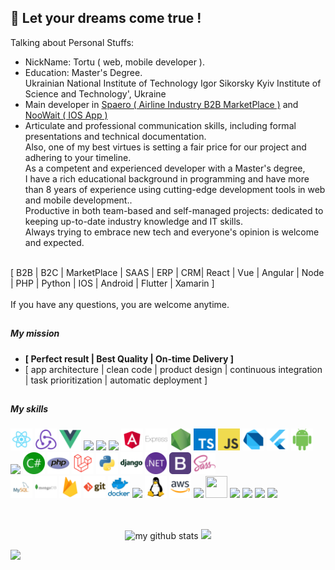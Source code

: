 ## 👋 Let your dreams come true !



Talking about Personal Stuffs:

- NickName: Tortu ( web, mobile developer ).<br>
- Education: Master's Degree.<br>
Ukrainian National Institute of Technology Igor Sikorsky Kyiv Institute of Science and Technology', Ukraine
- Main developer in [Spaero ( Airline Industry B2B MarketPlace )](http://spaero.co.uk) and [NooWait ( IOS App )](https://apps.apple.com/us/app/id1523989282)
- Articulate and professional communication skills, including formal presentations and technical documentation.<br>
Also, one of my best virtues is setting a fair price for our project and adhering to your timeline. <br>
As a competent and experienced developer with a Master's degree, <br>
I have a rich educational background in programming and have more than 8 years of experience using cutting-edge development tools in web and mobile development..<br>
Productive in both team-based and self-managed projects: dedicated to keeping up-to-date industry knowledge and IT skills.<br>
Always trying to embrace new tech and everyone's opinion is welcome and expected. <br><br>

[ B2B | B2C | MarketPlace | SAAS | ERP | CRM| React | Vue | Angular | Node | PHP | Python | IOS | Android | Flutter | Xamarin ]<br><br>
If you have any questions, you are welcome anytime.

##
##### My mission
- **[ Perfect result | Best Quality |  On-time Delivery ]**
- [ app architecture | clean code | product design | continuous integration | task prioritization | automatic deployment ]

##
##### My skills

<code><img height="35" src="https://raw.githubusercontent.com/github/explore/80688e429a7d4ef2fca1e82350fe8e3517d3494d/topics/react/react.png"></code>
<code><img height="35" src="https://raw.githubusercontent.com/github/explore/80688e429a7d4ef2fca1e82350fe8e3517d3494d/topics/redux/redux.png"></code>
<code><img height="35" src="https://raw.githubusercontent.com/github/explore/80688e429a7d4ef2fca1e82350fe8e3517d3494d/topics/vue/vue.png"></code>
<code><img height="35" src="https://www.andre-abt.com/content/1-home/vuex.svg"></code>
<code><img height="35" src="https://bestofjs.org/logos/vuetify.svg"></code>
<code><img height="35" src="https://www.vectorlogo.zone/logos/nuxtjs/nuxtjs-icon.svg"></code>
<code><img height="35" src="https://raw.githubusercontent.com/github/explore/80688e429a7d4ef2fca1e82350fe8e3517d3494d/topics/angular/angular.png"></code>
<code><img height="35" src="https://raw.githubusercontent.com/github/explore/80688e429a7d4ef2fca1e82350fe8e3517d3494d/topics/express/express.png"></code>
<code><img height="35" src="https://raw.githubusercontent.com/github/explore/80688e429a7d4ef2fca1e82350fe8e3517d3494d/topics/nodejs/nodejs.png"></code>
<code><img height="35" src="https://raw.githubusercontent.com/github/explore/80688e429a7d4ef2fca1e82350fe8e3517d3494d/topics/typescript/typescript.png"></code>
<code><img height="35" src="https://raw.githubusercontent.com/github/explore/80688e429a7d4ef2fca1e82350fe8e3517d3494d/topics/javascript/javascript.png"></code>
<code><img height="35" src="https://raw.githubusercontent.com/github/explore/80688e429a7d4ef2fca1e82350fe8e3517d3494d/topics/dart/dart.png"></code>
<code><img height="35" src="https://raw.githubusercontent.com/github/explore/80688e429a7d4ef2fca1e82350fe8e3517d3494d/topics/flutter/flutter.png"></code>
<code><img height="35" src="https://raw.githubusercontent.com/github/explore/80688e429a7d4ef2fca1e82350fe8e3517d3494d/topics/android/android.png"></code>
<code><img height="35" src="https://raw.githubusercontent.com/detain/svg-logos/780f25886640cef088af994181646db2f6b1a3f8/svg/xamarin.svg"></code>
<code><img height="35" src="https://raw.githubusercontent.com/github/explore/80688e429a7d4ef2fca1e82350fe8e3517d3494d/topics/csharp/csharp.png"></code>
<code><img height="35" src="https://raw.githubusercontent.com/github/explore/80688e429a7d4ef2fca1e82350fe8e3517d3494d/topics/php/php.png"></code>
<code><img height="35" src="https://raw.githubusercontent.com/github/explore/80688e429a7d4ef2fca1e82350fe8e3517d3494d/topics/laravel/laravel.png"></code>
<code><img height="35" src="https://raw.githubusercontent.com/github/explore/80688e429a7d4ef2fca1e82350fe8e3517d3494d/topics/python/python.png"></code>
<code><img height="35" src="https://raw.githubusercontent.com/github/explore/80688e429a7d4ef2fca1e82350fe8e3517d3494d/topics/django/django.png"></code>
<code><img height="35" src="https://raw.githubusercontent.com/github/explore/80688e429a7d4ef2fca1e82350fe8e3517d3494d/topics/dotnet/dotnet.png"></code>
<code><img height="35" src="https://raw.githubusercontent.com/github/explore/80688e429a7d4ef2fca1e82350fe8e3517d3494d/topics/bootstrap/bootstrap.png"></code>
<code><img height="35" src="https://raw.githubusercontent.com/github/explore/80688e429a7d4ef2fca1e82350fe8e3517d3494d/topics/sass/sass.png"></code>
<br>
<code><img height="35" src="https://raw.githubusercontent.com/github/explore/80688e429a7d4ef2fca1e82350fe8e3517d3494d/topics/mysql/mysql.png"></code>
<code><img height="35" src="https://raw.githubusercontent.com/github/explore/80688e429a7d4ef2fca1e82350fe8e3517d3494d/topics/mongodb/mongodb.png"></code>
<code><img height="35" src="https://raw.githubusercontent.com/github/explore/80688e429a7d4ef2fca1e82350fe8e3517d3494d/topics/firebase/firebase.png"></code>
<code><img height="35" src="https://raw.githubusercontent.com/github/explore/80688e429a7d4ef2fca1e82350fe8e3517d3494d/topics/git/git.png"></code>
<code><img height="35" src="https://raw.githubusercontent.com/github/explore/80688e429a7d4ef2fca1e82350fe8e3517d3494d/topics/docker/docker.png" ></code>
<code><img height="35" src="https://www.vectorlogo.zone/logos/microsoft_azure/microsoft_azure-icon.svg"></code>
<code><img height="35" src="https://raw.githubusercontent.com/github/explore/80688e429a7d4ef2fca1e82350fe8e3517d3494d/topics/linux/linux.png" ></code>
<code><img height="35" src="https://raw.githubusercontent.com/github/explore/80688e429a7d4ef2fca1e82350fe8e3517d3494d/topics/aws/aws.png"></code>
<code><img height="35" src="https://github.com/Tortu-Ch/Tortu-ch/blob/master/img/pwa.png"></code>
<code><img height="35" width="35" src="https://mir-s3-cdn-cf.behance.net/project_modules/max_3840/4b228024863997.5633b53b3205f.png"></code>
<code><img height="35" src="https://github.com/Tortu-Ch/Tortu-ch/blob/master/img/erp.png"></code>
<code><img height="35" src="https://github.com/Tortu-Ch/Tortu-ch/blob/master/img/crm.png"></code>
<code><img height="35" src="https://github.com/Tortu-Ch/Tortu-ch/blob/master/img/b2b.png"></code>
<code><img height="35" src="https://github.com/Tortu-Ch/Tortu-ch/blob/master/img/b2c.png"></code>
<br><br>
##
<p align="center">
    <img src="https://github-readme-stats.vercel.app/api?username=tortu-ch&theme=highcontrast&include_all_commits=true" alt="my github stats" width="420" />&nbsp;<img src="https://github-readme-stats.vercel.app/api/top-langs/?username=tortu-ch&langs_count=8&layout=compact&theme=highcontrast&include_all_commits=true" height="165">
</p>
<img src="https://github.com/punitkmryh/punitkmryh/blob/master/wave.svg" />
